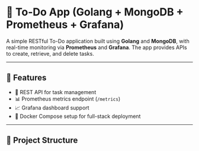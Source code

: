 # 📝 To-Do App (Golang + MongoDB + Prometheus + Grafana)

A simple RESTful To-Do application built using **Golang** and **MongoDB**, with real-time monitoring via **Prometheus** and **Grafana**. The app provides APIs to create, retrieve, and delete tasks.

---

## 🔧 Features

- 🧾 REST API for task management
- 📊 Prometheus metrics endpoint (`/metrics`)
- 📈 Grafana dashboard support
- 🐳 Docker Compose setup for full-stack deployment

---

## 📁 Project Structure

